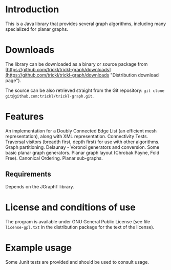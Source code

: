 Introduction
============
This is a Java library that provides several graph algorithms, including many specialized for planar graphs.

Downloads
=========
The library can be downloaded as a binary or source package from [https://github.com/trickl/trickl-graph/downloads](https://github.com/trickl/trickl-graph/downloads "Distribution download page").

The source can be also retrieved straight from the Git repository: `git clone git@github.com:trickl/trickl-graph.git`.

Features
========
An implementation for a Doubly Connected Edge List (an efficient mesh representation), along with XML representation.
Connectivity Tests.
Traversal visitors (breadth first, depth first) for use with other algorithms.
Graph partitioning.
Delaunay - Voronoi generators and conversion.
Some basic planar graph generators.
Planar graph layout (Chrobak Payne, Fold Free).
Canonical Ordering.
Planar sub-graphs.

Requirements
------------
Depends on the JGraphT library.

License and conditions of use
=============================
The program is available under GNU General Public License (see file `license-gpl.txt` in the distribution package for the text of the license).

Example usage
=============
Some Junit tests are provided and should be used to consult usage.
